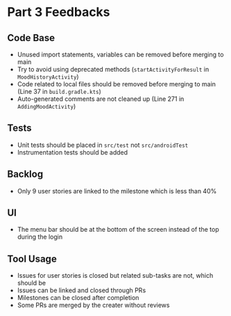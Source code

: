 ﻿# Part 3 Feedbacks

## Code Base

- Unused import statements, variables can be removed before merging to main
- Try to avoid using deprecated methods (`startActivityForResult` in `MoodHistoryActivity`)
- Code related to local files should be removed before merging to main (Line 37 in `build.gradle.kts`)
- Auto-generated comments are not cleaned up (Line 271 in `AddingMoodActivity`)

## Tests

- Unit tests should be placed in `src/test` not `src/androidTest`
- Instrumentation tests should be added

## Backlog

- Only 9 user stories are linked to the milestone which is less than 40%

## UI

- The menu bar should be at the bottom of the screen instead of the top during the login

## Tool Usage

- Issues for user stories is closed but related sub-tasks are not, which should be
- Issues can be linked and closed through PRs
- Milestones can be closed after completion
- Some PRs are merged by the creater without reviews
